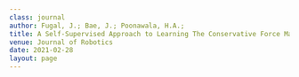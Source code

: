 ```yaml
---
class: journal
author: Fugal, J.; Bae, J.; Poonawala, H.A.;
title: A Self-Supervised Approach to Learning The Conservative Force Map For Robotic Manipulators
venue: Journal of Robotics
date: 2021-02-28
layout: page
---
```

